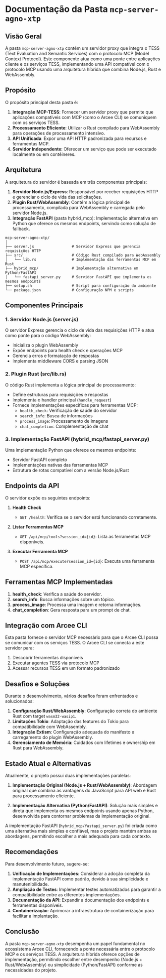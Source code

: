 # Documentação da Pasta `mcp-server-agno-xtp`

## Visão Geral

A pasta `mcp-server-agno-xtp` contém um servidor proxy que integra o TESS (Text Evaluation and Semantic Services) com o protocolo MCP (Model Context Protocol). Este componente atua como uma ponte entre aplicações cliente e os serviços TESS, implementando uma API compatível com o protocolo MCP usando uma arquitetura híbrida que combina Node.js, Rust e WebAssembly.

## Propósito

O propósito principal desta pasta é:

1. **Integração MCP-TESS**: Fornecer um servidor proxy que permite que aplicações compatíveis com MCP (como o Arcee CLI) se comuniquem com os serviços TESS.
2. **Processamento Eficiente**: Utilizar o Rust compilado para WebAssembly para operações de processamento intensivo.
3. **API Unificada**: Expor uma API HTTP padronizada para recursos e ferramentas MCP.
4. **Servidor Independente**: Oferecer um serviço que pode ser executado localmente ou em contêineres.

## Arquitetura

A arquitetura do servidor é baseada em três componentes principais:

1. **Servidor Node.js/Express**: Responsável por receber requisições HTTP e gerenciar o ciclo de vida das solicitações.
2. **Plugin Rust/WebAssembly**: Contém a lógica principal de processamento, compilada para WebAssembly e carregada pelo servidor Node.js.
3. **Integração FastAPI** (pasta hybrid_mcp): Implementação alternativa em Python que oferece os mesmos endpoints, servindo como solução de fallback.

```
mcp-server-agno-xtp/
│
├── server.js                 # Servidor Express que gerencia requisições HTTP
├── src/                      # Código Rust compilado para WebAssembly
│   └── lib.rs                # Implementação das ferramentas MCP em Rust
├── hybrid_mcp/               # Implementação alternativa em Python/FastAPI
│   └── fastapi_server.py     # Servidor FastAPI que implementa os mesmos endpoints
├── setup.sh                  # Script para configuração do ambiente
└── package.json              # Configuração NPM e scripts
```

## Componentes Principais

### 1. Servidor Node.js (server.js)

O servidor Express gerencia o ciclo de vida das requisições HTTP e atua como ponte para o código WebAssembly:

- Inicializa o plugin WebAssembly
- Expõe endpoints para health check e operações MCP
- Gerencia erros e formatação de respostas
- Implementa middleware CORS e parsing JSON

### 2. Plugin Rust (src/lib.rs)

O código Rust implementa a lógica principal de processamento:

- Define estruturas para requisições e respostas
- Implementa o handler principal (`handle_request`)
- Fornece implementações específicas para ferramentas MCP:
  - `health_check`: Verificação de saúde do servidor
  - `search_info`: Busca de informações
  - `process_image`: Processamento de imagens
  - `chat_completion`: Complementação de chat

### 3. Implementação FastAPI (hybrid_mcp/fastapi_server.py)

Uma implementação Python que oferece os mesmos endpoints:

- Servidor FastAPI completo
- Implementações nativas das ferramentas MCP
- Estrutura de rotas compatível com a versão Node.js/Rust

## Endpoints da API

O servidor expõe os seguintes endpoints:

1. **Health Check**
   - `GET /health`: Verifica se o servidor está funcionando corretamente.

2. **Listar Ferramentas MCP**
   - `GET /api/mcp/tools?session_id={id}`: Lista as ferramentas MCP disponíveis.

3. **Executar Ferramenta MCP**
   - `POST /api/mcp/execute?session_id={id}`: Executa uma ferramenta MCP específica.

## Ferramentas MCP Implementadas

1. **health_check**: Verifica a saúde do servidor.
2. **search_info**: Busca informações sobre um tópico.
3. **process_image**: Processa uma imagem e retorna informações.
4. **chat_completion**: Gera resposta para um prompt de chat.

## Integração com Arcee CLI

Esta pasta fornece o servidor MCP necessário para que o Arcee CLI possa se comunicar com os serviços TESS. O Arcee CLI se conecta a este servidor para:

1. Descobrir ferramentas disponíveis
2. Executar agentes TESS via protocolo MCP
3. Acessar recursos TESS em um formato padronizado

## Desafios e Soluções

Durante o desenvolvimento, vários desafios foram enfrentados e solucionados:

1. **Configuração Rust/WebAssembly**: Configuração correta do ambiente Rust com target `wasm32-wasip1`.
2. **Limitações Tokio**: Adaptação das features do Tokio para compatibilidade com WebAssembly.
3. **Integração Extism**: Configuração adequada do manifesto e carregamento do plugin WebAssembly.
4. **Gerenciamento de Memória**: Cuidados com lifetimes e ownership em Rust para WebAssembly.

## Estado Atual e Alternativas

Atualmente, o projeto possui duas implementações paralelas:

1. **Implementação Original (Node.js + Rust/WebAssembly)**: Abordagem original que combina as vantagens do JavaScript para API web e Rust para processamento eficiente.

2. **Implementação Alternativa (Python/FastAPI)**: Solução mais simples e direta que implementa os mesmos endpoints usando apenas Python, desenvolvida para contornar problemas da implementação original.

A implementação FastAPI (`hybrid_mcp/fastapi_server.py`) foi criada como uma alternativa mais simples e confiável, mas o projeto mantém ambas as abordagens, permitindo escolher a mais adequada para cada contexto.

## Recomendações

Para desenvolvimento futuro, sugere-se:

1. **Unificação de Implementações**: Considerar a adoção completa da implementação FastAPI como padrão, devido à sua simplicidade e manutenibilidade.
2. **Ampliação de Testes**: Implementar testes automatizados para garantir a compatibilidade entre as diferentes implementações.
3. **Documentação da API**: Expandir a documentação dos endpoints e ferramentas disponíveis.
4. **Containerização**: Aprimorar a infraestrutura de containerização para facilitar a implantação.

## Conclusão

A pasta `mcp-server-agno-xtp` desempenha um papel fundamental no ecossistema Arcee CLI, fornecendo a ponte necessária entre o protocolo MCP e os serviços TESS. A arquitetura híbrida oferece opções de implementação, permitindo escolher entre desempenho (Node.js + Rust/WebAssembly) ou simplicidade (Python/FastAPI) conforme as necessidades do projeto. 
